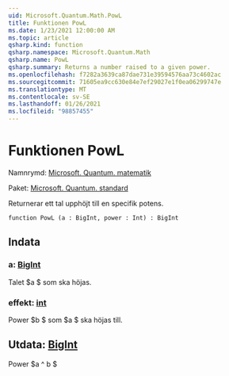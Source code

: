 ```yaml
---
uid: Microsoft.Quantum.Math.PowL
title: Funktionen PowL
ms.date: 1/23/2021 12:00:00 AM
ms.topic: article
qsharp.kind: function
qsharp.namespace: Microsoft.Quantum.Math
qsharp.name: PowL
qsharp.summary: Returns a number raised to a given power.
ms.openlocfilehash: f7282a3639ca87dae731e39594576aa73c4602ac
ms.sourcegitcommit: 71605ea9cc630e84e7ef29027e1f0ea06299747e
ms.translationtype: MT
ms.contentlocale: sv-SE
ms.lasthandoff: 01/26/2021
ms.locfileid: "98857455"
---
```

# <a name="powl-function"></a>Funktionen PowL

Namnrymd: [Microsoft. Quantum. matematik](xref:Microsoft.Quantum.Math)

Paket: [Microsoft. Quantum. standard](https://nuget.org/packages/Microsoft.Quantum.Standard)


Returnerar ett tal upphöjt till en specifik potens.

```qsharp
function PowL (a : BigInt, power : Int) : BigInt
```


## <a name="input"></a>Indata

### <a name="a--bigint"></a>a: [BigInt](xref:microsoft.quantum.lang-ref.bigint)

Talet $a $ som ska höjas.


### <a name="power--int"></a>effekt: [int](xref:microsoft.quantum.lang-ref.int)

Power $b $ som $a $ ska höjas till.



## <a name="output--bigint"></a>Utdata: [BigInt](xref:microsoft.quantum.lang-ref.bigint)

Power $a ^ b $
